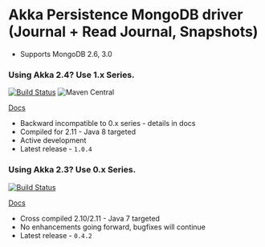 # Akka Persistence MongoDB driver (Journal + Read Journal, Snapshots)

* Supports MongoDB 2.6, 3.0

### Using Akka 2.4? Use 1.x Series.
[![Build Status](https://travis-ci.org/scullxbones/akka-persistence-mongo.svg?branch=master)](https://travis-ci.org/scullxbones/akka-persistence-mongo)
![Maven Central](https://maven-badges.herokuapp.com/maven-central/com.github.scullxbones/akka-persistence-mongo-common_2.11/badge.svg)

[Docs](docs/akka24.md)

* Backward incompatible to 0.x series - details in docs
* Compiled for 2.11 - Java 8 targeted
* Active development
* Latest release - `1.0.4`

### Using Akka 2.3? Use 0.x Series.
[![Build Status](https://travis-ci.org/scullxbones/akka-persistence-mongo.svg?branch=akka23)](https://travis-ci.org/scullxbones/akka-persistence-mongo)

[Docs](docs/akka23.md)
 
* Cross compiled 2.10/2.11 - Java 7 targeted
* No enhancements going forward, bugfixes will continue
* Latest release - `0.4.2`

